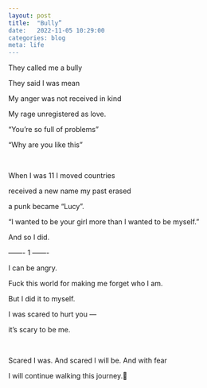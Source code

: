 ```yaml
---
layout: post
title:  "Bully”
date:   2022-11-05 10:29:00
categories: blog
meta: life
---
```


They called me a bully

They said I was mean 

My anger was not received in kind

My rage unregistered as love.

“You’re so full of problems”

“Why are you like this”


<br />

When I was 11 I moved countries

received a new name my past erased

a punk became “Lucy”. 

“I wanted to be your girl more than I wanted to be myself.” 

And so I did.


——- 1 ——-


I can be angry. 

Fuck this world for making me forget who I am.

But I did it to myself.

I was scared to hurt you —

it’s scary to be me. 


<br />

Scared I was. And scared I will be. And with fear 

I will continue walking this journey.🤘
